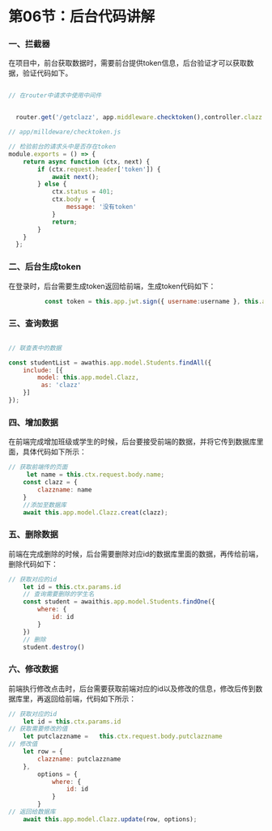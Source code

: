 # 第06节：后台代码讲解

### 一、拦截器

在项目中，前台获取数据时，需要前台提供token信息，后台验证才可以获取数据，验证代码如下。

``` js

// 在router中请求中使用中间件


  router.get('/getclazz', app.middleware.checktoken(),controller.clazz.get);

// app/milldeware/checktoken.js

// 检验前台的请求头中是否存在token
module.exports = () => {
    return async function (ctx, next) {
        if (ctx.request.header['token']) {
            await next();
        } else {
            ctx.status = 401;
            ctx.body = {
                message: '没有token'
            }
            return;
        }
    }
  };
```

### 二、后台生成token

在登录时，后台需要生成token返回给前端，生成token代码如下：
``` js
          const token = this.app.jwt.sign({ username:username }, this.app.config.jwt.secret);
```

### 三、查询数据

``` js

// 联查表中的数据

const studentList = awathis.app.model.Students.findAll({
    include: [{  
        model: this.app.model.Clazz,
         as: 'clazz'
    }]
});


```

### 四、增加数据

在前端完成增加班级或学生的时候，后台要接受前端的数据，并将它传到数据库里面，具体代码如下所示：

``` js
// 获取前端传的页面
     let name = this.ctx.request.body.name;
    const clazz = {
        clazzname: name
    }
    //添加至数据库
    await this.app.model.Clazz.creat(clazz);

```

### 五、删除数据

前端在完成删除的时候，后台需要删除对应id的数据库里面的数据，再传给前端，删除代码如下：

``` js
// 获取对应的id
    let id = this.ctx.params.id
    // 查询需要删除的学生名
    const student = awaithis.app.model.Students.findOne({
        where: {
            id: id
        }
    })
    // 删除
    student.destroy()

```

### 六、修改数据

前端执行修改点击时，后台需要获取前端对应的id以及修改的信息，修改后传到数据库里，再返回给前端，代码如下所示：
``` js
// 获取对应的id
    let id = this.ctx.params.id
// 获取需要修改的值
    let putclazzname =   this.ctx.request.body.putclazzname
// 修改值
    let row = {
        clazzname: putclazzname
    },
        options = {
            where: {
                id: id
            }
        }
// 返回给数据库
    await this.app.model.Clazz.update(row, options);
```